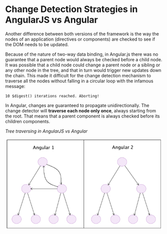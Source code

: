 # Change Detection Strategies in AngularJS vs Angular

Another difference between both versions of the framework is the way the nodes of an application \(directives or components\) are checked to see if the DOM needs to be updated.

Because of the nature of two-way data binding, in Angular.js there was no guarantee that a parent node would always be checked before a child node. It was possible that a child node could change a parent node or a sibling or any other node in the tree, and that in turn would trigger new updates down the chain. This made it difficult for the change detection mechanism to traverse all the nodes without falling in a circular loop with the infamous message:

```text
10 $digest() iterations reached. Aborting!
```

In Angular, changes are guaranteed to propagate unidirectionally. The change detector will **traverse each node only once**, always starting from the root. That means that a parent component is always checked before its children components.

_Tree traversing in AngularJS vs Angular_

![File Structure](../.gitbook/assets/angular1-vs-angular2.jpg)
